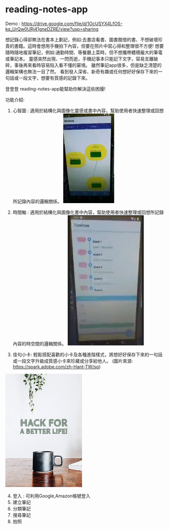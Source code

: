 # reading-notes-app

Demo : https://drive.google.com/file/d/1OcUSYX4LfOS-kq_UrQw0URj41gneDZRE/view?usp=sharing


想記錄心得卻無法在書本上劃記，例如:去書店看書、圖書館借的書、不想破壞珍貴的書籍。這時會想用手機拍下內容，但要在照片中寫心得和整理很不方便!
想要隨時隨地複習筆記，例如:通勤時間、等餐廳上菜時，但不想攜帶體積龐大的筆電或筆記本。
靈感突然出現、一閃而逝，手機記事本只能記下文字，容易支離破碎，事後再來看時容易陷入看不懂的窘境。
雖然筆記app很多，但是缺乏清楚的邏輯架構也無法一目了然。
看到發人深省、新奇有趣或任何想好好保存下來的一句話或一段文字，想要有質感的記錄下來。


登登登 reading-notes-app能幫助你解決這些困擾!

功能介紹:

1. 心智圖  : 適用於結構化與圖像化靈感或書中內容，幫助使用者快速整理或回想所記錄內容的邏輯關係。 
![](https://github.com/rayquazacxj/reading-notes-app/blob/master/mindmap%20demo.jpg)

2. 時間軸  : 適用於結構化與圖像化書中內容，幫助使用者快速整理或回想所記錄內容的時空間的邏輯關係。
![](https://github.com/rayquazacxj/reading-notes-app/blob/master/timeline%20demo.png)

3. 佳句小卡: 輕鬆搭配喜歡的小卡及各種進階樣式，將想好好保存下來的一句話或一段文字升級成質感小卡來珍藏或分享給他人。
(圖片來源: https://spark.adobe.com/zh-Hant-TW/sp)

![](https://github.com/rayquazacxj/reading-notes-app/blob/master/card%20demo.png)


4. 登入    : 可利用Google,Amazon帳號登入
5. 建立筆記
6. 分類筆記
7. 搜尋筆記
8. 拍照
